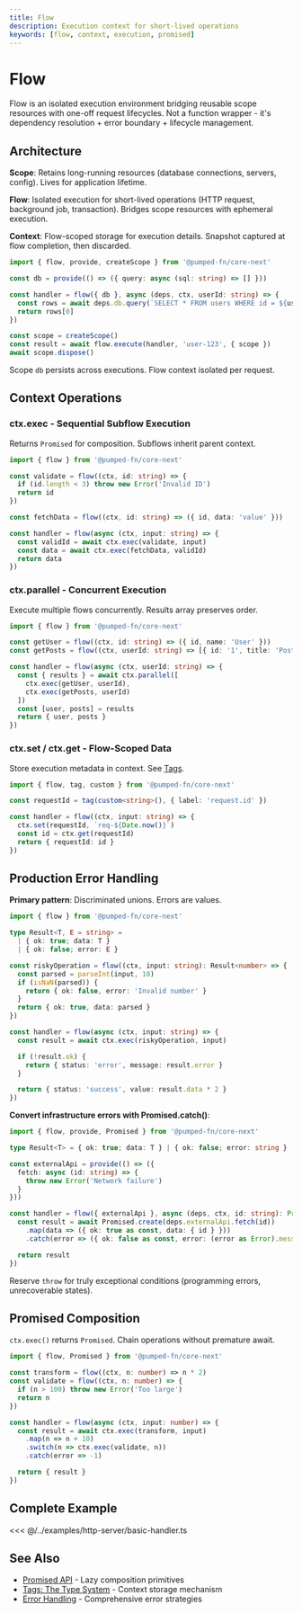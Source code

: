 ```yaml
---
title: Flow
description: Execution context for short-lived operations
keywords: [flow, context, execution, promised]
---
```


# Flow

Flow is an isolated execution environment bridging reusable scope resources with one-off request lifecycles. Not a function wrapper - it's dependency resolution + error boundary + lifecycle management.

## Architecture

**Scope**: Retains long-running resources (database connections, servers, config). Lives for application lifetime.

**Flow**: Isolated execution for short-lived operations (HTTP request, background job, transaction). Bridges scope resources with ephemeral execution.

**Context**: Flow-scoped storage for execution details. Snapshot captured at flow completion, then discarded.

```ts twoslash
import { flow, provide, createScope } from '@pumped-fn/core-next'

const db = provide(() => ({ query: async (sql: string) => [] }))

const handler = flow({ db }, async (deps, ctx, userId: string) => {
  const rows = await deps.db.query(`SELECT * FROM users WHERE id = ${userId}`)
  return rows[0]
})

const scope = createScope()
const result = await flow.execute(handler, 'user-123', { scope })
await scope.dispose()
```

Scope `db` persists across executions. Flow context isolated per request.

## Context Operations

### ctx.exec - Sequential Subflow Execution

Returns `Promised` for composition. Subflows inherit parent context.

```ts twoslash
import { flow } from '@pumped-fn/core-next'

const validate = flow((ctx, id: string) => {
  if (id.length < 3) throw new Error('Invalid ID')
  return id
})

const fetchData = flow((ctx, id: string) => ({ id, data: 'value' }))

const handler = flow(async (ctx, input: string) => {
  const validId = await ctx.exec(validate, input)
  const data = await ctx.exec(fetchData, validId)
  return data
})
```

### ctx.parallel - Concurrent Execution

Execute multiple flows concurrently. Results array preserves order.

```ts twoslash
import { flow } from '@pumped-fn/core-next'

const getUser = flow((ctx, id: string) => ({ id, name: 'User' }))
const getPosts = flow((ctx, userId: string) => [{ id: '1', title: 'Post' }])

const handler = flow(async (ctx, userId: string) => {
  const { results } = await ctx.parallel([
    ctx.exec(getUser, userId),
    ctx.exec(getPosts, userId)
  ])
  const [user, posts] = results
  return { user, posts }
})
```

### ctx.set / ctx.get - Flow-Scoped Data

Store execution metadata in context. See [Tags](./02-tags-the-type-system.md).

```ts twoslash
import { flow, tag, custom } from '@pumped-fn/core-next'

const requestId = tag(custom<string>(), { label: 'request.id' })

const handler = flow((ctx, input: string) => {
  ctx.set(requestId, `req-${Date.now()}`)
  const id = ctx.get(requestId)
  return { requestId: id }
})
```

## Production Error Handling

**Primary pattern**: Discriminated unions. Errors are values.

```ts twoslash
import { flow } from '@pumped-fn/core-next'

type Result<T, E = string> =
  | { ok: true; data: T }
  | { ok: false; error: E }

const riskyOperation = flow((ctx, input: string): Result<number> => {
  const parsed = parseInt(input, 10)
  if (isNaN(parsed)) {
    return { ok: false, error: 'Invalid number' }
  }
  return { ok: true, data: parsed }
})

const handler = flow(async (ctx, input: string) => {
  const result = await ctx.exec(riskyOperation, input)

  if (!result.ok) {
    return { status: 'error', message: result.error }
  }

  return { status: 'success', value: result.data * 2 }
})
```

**Convert infrastructure errors with Promised.catch()**:

```ts twoslash
import { flow, provide, Promised } from '@pumped-fn/core-next'

type Result<T> = { ok: true; data: T } | { ok: false; error: string }

const externalApi = provide(() => ({
  fetch: async (id: string) => {
    throw new Error('Network failure')
  }
}))

const handler = flow({ externalApi }, async (deps, ctx, id: string): Promise<Result<{ id: string }>> => {
  const result = await Promised.create(deps.externalApi.fetch(id))
    .map(data => ({ ok: true as const, data: { id } }))
    .catch(error => ({ ok: false as const, error: (error as Error).message }))

  return result
})
```

Reserve `throw` for truly exceptional conditions (programming errors, unrecoverable states).

## Promised Composition

`ctx.exec()` returns `Promised`. Chain operations without premature await.

```ts twoslash
import { flow, Promised } from '@pumped-fn/core-next'

const transform = flow((ctx, n: number) => n * 2)
const validate = flow((ctx, n: number) => {
  if (n > 100) throw new Error('Too large')
  return n
})

const handler = flow(async (ctx, input: number) => {
  const result = await ctx.exec(transform, input)
    .map(n => n + 10)
    .switch(n => ctx.exec(validate, n))
    .catch(error => -1)

  return { result }
})
```

## Complete Example

<<< @/../examples/http-server/basic-handler.ts

## See Also

- [Promised API](./07-promised-api.md) - Lazy composition primitives
- [Tags: The Type System](./02-tags-the-type-system.md) - Context storage mechanism
- [Error Handling](./10-error-handling.md) - Comprehensive error strategies
